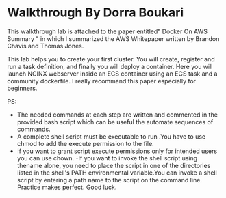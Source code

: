 # Walkthrough By Dorra Boukari

This walkthrough lab is attached to the paper entitled" Docker On AWS Summary " in which I summarized the AWS Whitepaper written by Brandon Chavis and Thomas Jones.

This lab helps you to create your first cluster. You will create, register and run a task definition, and finally you will deploy a container.
Here you will launch  NGINX webserver inside an ECS container using an ECS task and a community dockerfile.
I really recommand this paper especially for beginners.

PS:
- The needed commands at each step are written and commented in the provided bash script which can be useful the automate sequences of commands.
- A complete shell script must be executable to run .You have to use chmod to add the execute permission to the file. 
- If you want to grant script execute permissions only for intended users you can use chown.
-If you want to invoke the shell script using thename alone, you need to place the script in one of the directories listed in the shell's PATH environmental variable.You can invoke a shell script by entering a path name to the script on the command line.
Practice makes perfect. Good luck.
